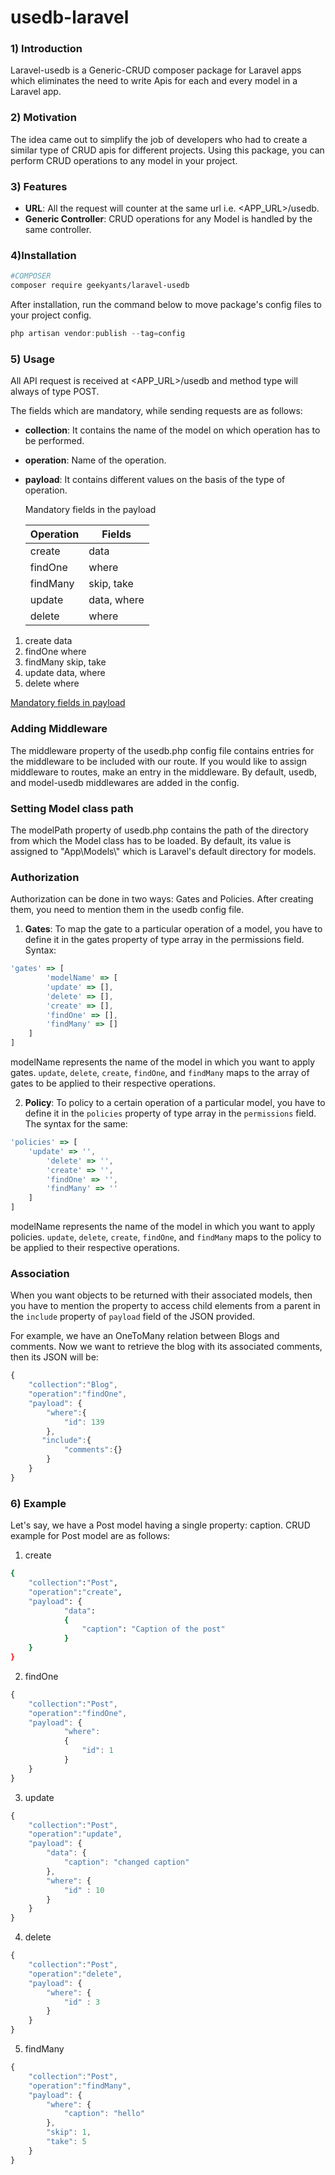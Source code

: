 # usedb-laravel

### 1) Introduction

Laravel-usedb is a Generic-CRUD composer package for Laravel apps which eliminates the need to write Apis for each and every model in a Laravel app.

### 2) Motivation

The idea came out to simplify the job of developers who had to create a similar type of CRUD apis for different projects. Using this package, you can perform CRUD operations to any model in your project.

### 3) Features

- **URL**: All the request will counter at the same url i.e. <APP_URL>/usedb.
- **Generic Controller**: CRUD operations for any Model is handled by the same controller.

### 4)**Installation**

```bash
#COMPOSER
composer require geekyants/laravel-usedb
```

After installation, run the command below to move package's config files to your project config.

```jsx
php artisan vendor:publish --tag=config
```

### 5) Usage

All API request is received at <APP_URL>/usedb and method type will always of type POST.

The fields which are mandatory, while sending requests are as follows:

- **collection**: It contains the name of the model on which operation has to be performed.
- **operation**: Name of the operation.
- **payload**: It contains different values on the basis of the type of operation.

  Mandatory fields in the payload

  | Operation | Fields      |
  | --------- | ----------- |
  | create    | data        |
  | findOne   | where       |
  | findMany  | skip, take  |
  | update    | data, where |
  | delete    | where       |

1. create data
2. findOne where
3. findMany skip, take
4. update data, where
5. delete where

[Mandatory fields in payload](https://www.notion.so/526fe17b4a5a41f49975d43c2c877ef4)

### Adding Middleware

The middleware property of the usedb.php config file contains entries for the middleware to be included with our route. If you would like to assign middleware to routes, make an entry in the middleware. By default, usedb, and model-usedb middlewares are added in the config.

### Setting Model class path

The modelPath property of usedb.php contains the path of the directory from which the Model class has to be loaded. By default, its value is assigned to "App\Models\\" which is Laravel's default directory for models.

### Authorization

Authorization can be done in two ways: Gates and Policies. After creating them, you need to mention them in the usedb config file.

1. **Gates**: To map the gate to a particular operation of a model, you have to define it in the gates property of type array in the permissions field.
   Syntax:

```jsx
'gates' => [
		'modelName' => [
        'update' => [],
        'delete' => [],
        'create' => [],
        'findOne' => [],
        'findMany' => []
    ]
]
```

modelName represents the name of the model in which you want to apply gates. `update`, `delete`, `create`, `findOne`, and `findMany` maps to the array of gates to be applied to their respective operations.

2.  **Policy**: To policy to a certain operation of a particular model, you have to define it in the `policies` property of type array in the `permissions` field.
    The syntax for the same:

```jsx
'policies' => [
	'update' => '',
        'delete' => '',
        'create' => '',
        'findOne' => '',
        'findMany' => ''
    ]
]
```

modelName represents the name of the model in which you want to apply policies. `update`, `delete`, `create`, `findOne`, and `findMany` maps to the policy to be applied to their respective operations.

### Association

When you want objects to be returned with their associated models, then you have to mention the property to access child elements from a parent in the `include` property of `payload` field of the JSON provided.

For example, we have an OneToMany relation between Blogs and comments. Now we want to retrieve the blog with its associated comments, then its JSON will be:

```jsx
{
    "collection":"Blog",
    "operation":"findOne",
    "payload": {
        "where":{
            "id": 139
        },
       "include":{
            "comments":{}
        }
    }
}
```

### 6) Example

Let's say, we have a Post model having a single property: caption. CRUD example for Post model are as follows:

1. create

```bash
{
	"collection":"Post",
	"operation":"create",
	"payload": {
			"data":
			{
				"caption": "Caption of the post"
			}
	}
}

```

2.  findOne

```jsx
{
	"collection":"Post",
	"operation":"findOne",
	"payload": {
			"where":
			{
				"id": 1
			}
	}
}
```

3.  update

```jsx
{
    "collection":"Post",
    "operation":"update",
    "payload": {
        "data": {
            "caption": "changed caption"
        },
        "where": {
            "id" : 10
        }
    }
}
```

4.  delete

```jsx
{
    "collection":"Post",
    "operation":"delete",
    "payload": {
        "where": {
            "id" : 3
        }
    }
}
```

5.  findMany

```jsx
{
    "collection":"Post",
    "operation":"findMany",
    "payload": {
        "where": {
            "caption": "hello"
        },
        "skip": 1,
        "take": 5
    }
}
```
